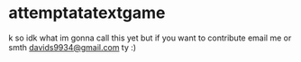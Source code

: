 # attemptatatextgame
k so idk what im gonna call this yet
but if you want to contribute
email me or smth
davids9934@gmail.com
ty :)
